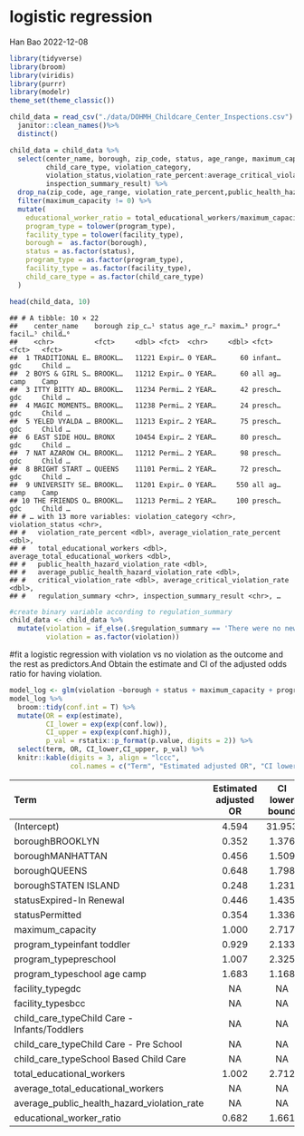 logistic regression
================
Han Bao
2022-12-08

``` r
library(tidyverse)
library(broom)
library(viridis)
library(purrr)
library(modelr)
theme_set(theme_classic())
```

``` r
child_data = read_csv("./data/DOHMH_Childcare_Center_Inspections.csv") %>%
  janitor::clean_names()%>%
  distinct()
```

``` r
child_data = child_data %>% 
  select(center_name, borough, zip_code, status, age_range, maximum_capacity,program_type, facility_type, 
         child_care_type, violation_category,
         violation_status,violation_rate_percent:average_critical_violation_rate,regulation_summary,
         inspection_summary_result) %>%
  drop_na(zip_code, age_range, violation_rate_percent,public_health_hazard_violation_rate, critical_violation_rate) %>% 
  filter(maximum_capacity != 0) %>% 
  mutate(
    educational_worker_ratio = total_educational_workers/maximum_capacity,
    program_type = tolower(program_type),
    facility_type = tolower(facility_type),
    borough =  as.factor(borough),
    status = as.factor(status),
    program_type = as.factor(program_type),
    facility_type = as.factor(facility_type),
    child_care_type = as.factor(child_care_type)
  )
```

``` r
head(child_data, 10)
```

    ## # A tibble: 10 × 22
    ##    center_name    borough zip_c…¹ status age_r…² maxim…³ progr…⁴ facil…⁵ child…⁶
    ##    <chr>          <fct>     <dbl> <fct>  <chr>     <dbl> <fct>   <fct>   <fct>  
    ##  1 TRADITIONAL E… BROOKL…   11221 Expir… 0 YEAR…      60 infant… gdc     Child …
    ##  2 BOYS & GIRL S… BROOKL…   11212 Expir… 0 YEAR…      60 all ag… camp    Camp   
    ##  3 ITTY BITTY AD… BROOKL…   11234 Permi… 2 YEAR…      42 presch… gdc     Child …
    ##  4 MAGIC MOMENTS… BROOKL…   11238 Permi… 2 YEAR…      24 presch… gdc     Child …
    ##  5 YELED VYALDA … BROOKL…   11213 Expir… 2 YEAR…      75 presch… gdc     Child …
    ##  6 EAST SIDE HOU… BRONX     10454 Expir… 2 YEAR…      80 presch… gdc     Child …
    ##  7 NAT AZAROW CH… BROOKL…   11212 Permi… 2 YEAR…      98 presch… gdc     Child …
    ##  8 BRIGHT START … QUEENS    11101 Permi… 2 YEAR…      72 presch… gdc     Child …
    ##  9 UNIVERSITY SE… BROOKL…   11201 Expir… 0 YEAR…     550 all ag… camp    Camp   
    ## 10 THE FRIENDS O… BROOKL…   11213 Permi… 2 YEAR…     100 presch… gdc     Child …
    ## # … with 13 more variables: violation_category <chr>, violation_status <chr>,
    ## #   violation_rate_percent <dbl>, average_violation_rate_percent <dbl>,
    ## #   total_educational_workers <dbl>, average_total_educational_workers <dbl>,
    ## #   public_health_hazard_violation_rate <dbl>,
    ## #   average_public_health_hazard_violation_rate <dbl>,
    ## #   critical_violation_rate <dbl>, average_critical_violation_rate <dbl>,
    ## #   regulation_summary <chr>, inspection_summary_result <chr>, …

``` r
#create binary variable according to regulation_summary
child_data <- child_data %>%
  mutate(violation = if_else(.$regulation_summary == 'There were no new violations observed at the time of this inspection/visit.','0','1'),
         violation = as.factor(violation))
```

\#fit a logistic regression with violation vs no violation as the
outcome and the rest as predictors.And Obtain the estimate and CI of the
adjusted odds ratio for having violation.

``` r
model_log <- glm(violation ~borough + status + maximum_capacity + program_type + facility_type + child_care_type + total_educational_workers + average_total_educational_workers+average_public_health_hazard_violation_rate+educational_worker_ratio,data = child_data,family = binomial(link=logit))
model_log %>%
  broom::tidy(conf.int = T) %>% 
  mutate(OR = exp(estimate),
         CI_lower = exp(exp(conf.low)),
         CI_upper = exp(exp(conf.high)),
         p_val = rstatix::p_format(p.value, digits = 2)) %>% 
  select(term, OR, CI_lower,CI_upper, p_val) %>% 
  knitr::kable(digits = 3, align = "lccc", 
               col.names = c("Term", "Estimated adjusted OR", "CI lower bound", "CI upper bound", "p-value"))
```

| Term                                         | Estimated adjusted OR | CI lower bound | CI upper bound | p-value  |
|:---------------------------------------------|:---------------------:|:--------------:|:--------------:|:---------|
| (Intercept)                                  |         4.594         |     31.953     |  4.486230e+02  | \<0.0001 |
| boroughBROOKLYN                              |         0.352         |     1.376      |  1.472000e+00  | \<0.0001 |
| boroughMANHATTAN                             |         0.456         |     1.509      |  1.656000e+00  | \<0.0001 |
| boroughQUEENS                                |         0.648         |     1.798      |  2.044000e+00  | \<0.0001 |
| boroughSTATEN ISLAND                         |         0.248         |     1.231      |  1.343000e+00  | \<0.0001 |
| statusExpired-In Renewal                     |         0.446         |     1.435      |  1.731000e+00  | \<0.0001 |
| statusPermitted                              |         0.354         |     1.336      |  1.539000e+00  | \<0.0001 |
| maximum_capacity                             |         1.000         |     2.717      |  2.720000e+00  | 0.608    |
| program_typeinfant toddler                   |         0.929         |     2.133      |  3.129000e+00  | 0.484    |
| program_typepreschool                        |         1.007         |     2.325      |  3.325000e+00  | 0.941    |
| program_typeschool age camp                  |         1.683         |     1.168      |  1.173805e+16  | 0.675    |
| facility_typegdc                             |          NA           |       NA       |       NA       | NA       |
| facility_typesbcc                            |          NA           |       NA       |       NA       | NA       |
| child_care_typeChild Care - Infants/Toddlers |          NA           |       NA       |       NA       | NA       |
| child_care_typeChild Care - Pre School       |          NA           |       NA       |       NA       | NA       |
| child_care_typeSchool Based Child Care       |          NA           |       NA       |       NA       | NA       |
| total_educational_workers                    |         1.002         |     2.712      |  2.733000e+00  | 0.45     |
| average_total_educational_workers            |          NA           |       NA       |       NA       | NA       |
| average_public_health_hazard_violation_rate  |          NA           |       NA       |       NA       | NA       |
| educational_worker_ratio                     |         0.682         |     1.661      |  2.495000e+00  | 0.011    |
